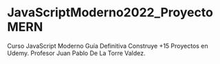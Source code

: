 # JavaScriptModerno2022_ProyectoMERN
Curso JavaScript Moderno Guía Definitiva Construye +15 Proyectos en Udemy. Profesor Juan Pablo De La Torre Valdez.
